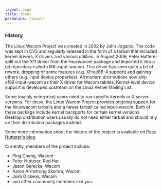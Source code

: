 ```yaml
---
layout: page
title: About
permalink: /about/
---
```


### History

The Linux Wacom Project was created in 2002 by John Joganic. The code was kept in CVS and regularly released in the form of a tarball that included kernel drivers, X drivers and various utilities. In August 2009, Peter Hutterer split out the X11 driver from the linuxwacom package and imported it into a git repository called xf86-input-wacom. This driver has seen quite a bit of rework, dropping of some features (e.g. XFree86-4 support) and gaining others (e.g. input device properties). All modern distributions now ship xf86-input-wacom as their X driver for Wacom tablets. Kernel-level device support is developed upstream on the Linux Kernel Mailing List.

Some (mainly enterprise) users need to run specific kernels or X server versions. For these, the Linux Wacom Project provides ongoing support for the linuxwacom tarballs and a newer tarball called input-wacom. Both of these package include kernel backports for certain kernel versions. Desktop distribution users usually do not need either tarball and should rely on their distribution packages instead.

Some more information about the history of the project is available on [Peter Hutterer's blog](http://who-t.blogspot.com/2010/09/wacom-support-in-linux.html).

Currently, members of the project include:

* Ping Cheng, Wacom
* Peter Hutterer, Red Hat
* Jason Gerecke, Wacom
* Aaron Armstrong Skomra, Wacom
* Josh Dickens, Wacom
* and other community members like you.

